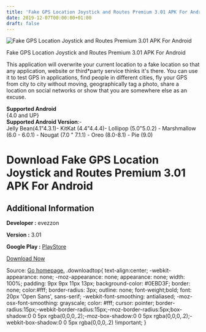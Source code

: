 ```yaml
---
title: 'Fake GPS Location Joystick and Routes Premium 3.01 APK For Android'
date: 2019-12-07T00:00:00+01:00
draft: false
---
```


![Fake GPS Location Joystick and Routes Premium 3.01 APK For Android](https://i1.wp.com/apkhome.net/wp-content/uploads/2019/11/Fake-GPS-Location-Joystick-and-Routes-Premium-3.01.png "Fake GPS Location Joystick and Routes Premium 3.01 APK For Android")

  

Fake GPS Location Joystick and Routes Premium 3.01 APK For Android

This application will overwrite your current location to a fake location so that any application, website or third\*party service thinks it's there. You can use it to test GPS in applications, find people in different cities, fly your GPS from city to city without moving, geographically tag a photo, share a location on social networks or show that you are somewhere else as an excuse.

**Supported Android**  
{4.0 and UP}  
**Supported Android Version**:-  
Jelly Bean(4.1"4.3.1)- KitKat (4.4"4.4.4)- Lollipop (5.0"5.0.2) - Marshmallow (6.0 - 6.0.1) - Nougat (7.0 " 7.1.1) - Oreo (8.0-8.1) - Pie (9.0)

Download Fake GPS Location Joystick and Routes Premium 3.01 APK For Android
===========================================================================

Additional Information
----------------------

**Developer :** evezzon

**Version :** 3.01

**Google Play :** [PlayStore](https://play.google.com/store/apps/details?id=com.evezzon.fakegps)

  

[Download Now](https://store4app.co/post/fake-gps-location-joystick-and-routes-premium-3-01-apk-for-android_1575106573)

  
Source: [Go homepage.](https://store4app.co/post/fake-gps-location-joystick-and-routes-premium-3-01-apk-for-android_1575106573) .downloadtop{ text-align:center; -webkit-appearance: none; -moz-appearance: none; appearance: none; width: 100%; padding: 9px 9px 11px 13px; background-color: #0EBD3F; border: none; color:#fff; border-radius: 3px; outline: none; font-weight;bold; font: 20px 'Open Sans', sans-serif; -webkit-font-smoothing: antialiased; -moz-osx-font-smoothing: grayscale; color: #fff; cursor: pointer; border-radius:15px;-webkit-border-radius:15px;-moz-border-radius:5px;box-shadow:0 0 5px rgba(0,0,0,.2);-moz-box-shadow:0 0 5px rgba(0,0,0,.2);-webkit-box-shadow:0 0 5px rgba(0,0,0,.2) !important; }